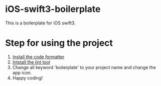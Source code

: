 # iOS-swift3-boilerplate
This is a boilerplate for iOS swift3.

# Step for using the project
1. [Install the code formatter](https://github.com/nicklockwood/SwiftFormat)
2. [Intstall the lint tool](https://github.com/realm/SwiftLint)
3. Change all keyword 'boilerplate' to your project name and change the app icon.
4. Happy coding!
